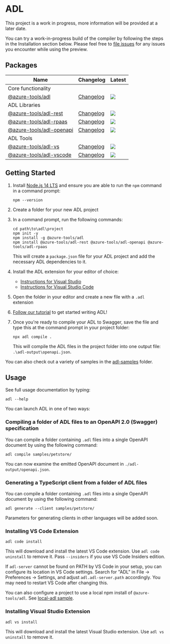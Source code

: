 # ADL

This project is a work in progress, more information will be provided at a later
date.

You can try a work-in-progress build of the compiler by following the steps in
the Installation section below. Please feel free to [file
issues](https://github.com/Azure/adl/issues) for any issues you encounter while
using the preview.

## Packages

| Name                                        | Changelog                    | Latest                                                     |
| ------------------------------------------- | ---------------------------- | ---------------------------------------------------------- |
| Core functionality                          |
| [@azure-tools/adl][adl_src]                 | [Changelog][adl_chg]         | ![](https://img.shields.io/npm/v/@azure-tools/adl)         |
| ADL Libraries                               |
| [@azure-tools/adl-rest][adl-rest_src]       | [Changelog][adl-rest_chg]    | ![](https://img.shields.io/npm/v/@azure-tools/adl-rest)    |
| [@azure-tools/adl-rpaas][adl-rpaas_src]     | [Changelog][adl-rpaas_chg]   | ![](https://img.shields.io/npm/v/@azure-tools/adl-rpaas)   |
| [@azure-tools/adl-openapi][adl-openapi_src] | [Changelog][adl-openapi_chg] | ![](https://img.shields.io/npm/v/@azure-tools/adl-openapi) |
| ADL Tools                                   |
| [@azure-tools/adl-vs][adl-vs_src]           | [Changelog][adl-vs_chg]      | ![](https://img.shields.io/npm/v/@azure-tools/adl-vs)      |
| [@azure-tools/adl-vscode][adl-vscode_src]   | [Changelog][adl-vscode_chg]  | ![](https://img.shields.io/npm/v/adl-vscode)               |

[adl_src]: packages/adl
[adl_chg]: packages/adl/CHANGELOG.md
[adl-rest_src]: packages/adl-rest
[adl-rest_chg]: packages/adl-rest/CHANGELOG.md
[adl-rpaas_src]: packages/adl-rpaas
[adl-rpaas_chg]: packages/adl-rpaas/CHANGELOG.md
[adl-openapi_src]: packages/adl-openapi
[adl-openapi_chg]: packages/adl-openapi/CHANGELOG.md
[adl-vs_src]: packages/adl-vs
[adl-vs_chg]: packages/adl-vs/CHANGELOG.md
[adl-vscode_src]: packages/adl-vscode
[adl-vscode_chg]: packages/adl-vscode/CHANGELOG.md

## Getting Started

1. Install [Node.js 14 LTS](https://nodejs.org/en/download/) and ensure you are able to run the `npm` command in a command prompt:

   ```
   npm --version
   ```

2. Create a folder for your new ADL project

3. In a command prompt, run the following commands:

   ```
   cd path\to\adl\project
   npm init -y
   npm install -g @azure-tools/adl
   npm install @azure-tools/adl-rest @azure-tools/adl-openapi @azure-tools/adl-rpaas
   ```

   This will create a `package.json` file for your ADL project and add the necessary ADL dependencies to it.

4. Install the ADL extension for your editor of choice:

   - [Instructions for Visual Studio](#installing-visual-studio-extension)
   - [Instructions for Visual Studio Code](#installing-vs-code-extension)

5. Open the folder in your editor and create a new file with a `.adl` extension

6. [Follow our tutorial](docs/tutorial.md) to get started writing ADL!

7. Once you're ready to compile your ADL to Swagger, save the file and type this at the command prompt in your project folder:

   ```
   npx adl compile .
   ```

   This will compile the ADL files in the project folder into one output file: `.\adl-output\openapi.json`.

You can also check out a variety of samples in the [adl-samples](packages/adl-samples/) folder.

## Usage

See full usage documentation by typing:

```
adl --help
```

You can launch ADL in one of two ways:

### Compiling a folder of ADL files to an OpenAPI 2.0 (Swagger) specification

You can compile a folder containing `.adl` files into a single OpenAPI document by
using the following command:

```
adl compile samples/petstore/
```

You can now examine the emitted OpenAPI document in `./adl-output/openapi.json`.

### Generating a TypeScript client from a folder of ADL files

You can compile a folder containing `.adl` files into a single OpenAPI document by
using the following command:

```
adl generate --client samples/petstore/
```

Parameters for generating clients in other languages will be added soon.

### Installing VS Code Extension

```
adl code install
```

This will download and install the latest VS Code extension. Use `adl code uninstall` to remove it. Pass `--insiders` if you use VS Code Insiders edition.

If `adl-server` cannot be found on PATH by VS Code in your setup, you can
configure its location in VS Code settings. Search for "ADL" in File ->
Preferences -> Settings, and adjust `adl.adl-server.path` accordingly. You may
need to restart VS Code after changing this.

You can also configure a project to use a local npm install of
`@azure-tools/adl`. See [local-adl sample](packages/adl/samples/local-adl).

### Installing Visual Studio Extension

```
adl vs install
```

This will download and install the latest Visual Studio extension. Use `adl vs uninstall` to remove it.
